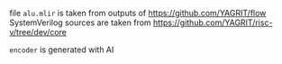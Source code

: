 
file `alu.mlir` is taken from outputs of https://github.com/YAGRIT/flow
SystemVerilog sources are taken from https://github.com/YAGRIT/risc-v/tree/dev/core

`encoder` is generated with AI
